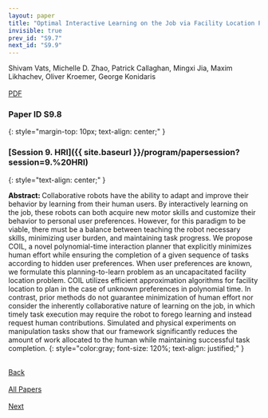 ```yaml
---
layout: paper
title: "Optimal Interactive Learning on the Job via Facility Location Planning"
invisible: true
prev_id: "S9.7"
next_id: "S9.9"
---
```

<div class="paper-authors">
  <div class="paper-author-box">
    <div class="paper-author-name">Shivam Vats, Michelle D. Zhao, Patrick Callaghan, Mingxi Jia, Maxim Likhachev, Oliver Kroemer, George Konidaris</div>
    <div class="paper-author-uni"></div>
  </div>
</div>

<div class="paper-pdf-modern">
  <div class="paper-menu-icon">
    <a href="https://www.roboticsproceedings.org/rss25/p695.pdf" title="Download PDF" target="_blank">
      <i class="fa fa-file-pdf-o"></i><br>
      <span class="paper-menu-label">PDF</span>
    </a>
  </div>
</div>

### Paper ID S9.8
{: style="margin-top: 10px; text-align: center;" }

### [Session 9. HRI]({{ site.baseurl }}/program/papersession?session=9.%20HRI)
{: style="text-align: center;" }

<b style="color: black;">Abstract: </b>Collaborative robots have the ability to adapt and improve their behavior by learning from their human users. By interactively learning on the job, these robots can both acquire new motor skills and customize their behavior to personal user preferences. However, for this paradigm to be viable, there must be a balance between teaching the robot necessary skills, minimizing user burden, and maintaining task progress. We propose COIL, a novel polynomial-time interaction planner that explicitly minimizes human effort while ensuring the completion of a given sequence of tasks according to hidden user preferences. When user preferences are known, we formulate this planning-to-learn problem as an uncapacitated facility location problem. COIL utilizes efficient approximation algorithms for facility location to plan in the case of unknown preferences in polynomial time. In contrast, prior methods do not guarantee minimization of human effort nor consider the inherently collaborative nature of learning on the job, in which timely task execution may require the robot to forego learning and instead request human contributions. Simulated and physical experiments on manipulation tasks show that our framework significantly reduces the amount of work allocated to the human while maintaining successful task completion.
{: style="color:gray; font-size: 120%; text-align: justified;" }

<div class="paper-menu">
  <div class="paper-menu-inner">
    <a href="{{ site.baseurl }}/program/papers/S9.7/" title="Previous Paper">
            <div class="paper-menu-icon">
                <i class="fa fa-chevron-left"></i><br>
                <span class="paper-menu-label">Back</span>
            </div>
        </a>
    <a href="{{ site.baseurl }}/program/papers" title="All Papers">
      <div class="paper-menu-icon">
        <i class="fa fa-list"></i><br>
        <span class="paper-menu-label">All Papers</span>
      </div>
    </a>
    <a href="{{ site.baseurl }}/program/papers/S9.9/" title="Next Paper">
            <div class="paper-menu-icon">
                <i class="fa fa-chevron-right"></i><br>
                <span class="paper-menu-label">Next</span>
            </div>
        </a>
  </div>
</div>
